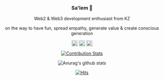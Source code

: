 <span align="center">

### Sa'lem 👋

Web2 & Web3 development enthusiast from KZ

on the way to have fun, spread empathy, generate value & create conscious generation

<a href="https://github.com/adilzhapar" target="blank"><img align="center" src="https://cdn.jsdelivr.net/npm/simple-icons@3.0.1/icons/dev-dot-to.svg" alt="adil" height="20" width="20" /></a>
<a href="https://twitter.com/AdilZhapar" target="blank"><img align="center" src="https://cdn.jsdelivr.net/npm/simple-icons@3.0.1/icons/twitter.svg" alt="adil" height="20" width="20" /></a>
<a href="https://www.linkedin.com/in/adilzhapar/" target="blank"><img align="center" src="https://cdn.jsdelivr.net/npm/simple-icons@3.0.1/icons/linkedin.svg" alt="https://www.linkedin.com/in/adilzhapar/" height="20" width="20" /></a>
  
[![Contribution Stats](https://github-contribution-stats.vercel.app/api/?username=adilzhapar)](https://github.com/LordDashMe/github-contribution-stats/)

![Anurag's github stats](https://github-readme-stats.vercel.app/api?username=adilzhapar&count_private=true&show_icons=true&theme=radical)


[![Hits](https://hits.seeyoufarm.com/api/count/incr/badge.svg?url=https%3A%2F%2Fgithub.com%2Fadilzhapar&count_bg=%2379C83D&title_bg=%23555555&icon=&icon_color=%23E7E7E7&title=today%2Ftotal+visitors+since+January+1st%2C+2021&edge_flat=false)](https://hits.seeyoufarm.com)

</span>
